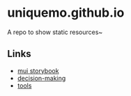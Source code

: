 # uniquemo.github.io
A repo to show static resources~

## Links
- [mui storybook](https://uniquemo.github.io/mui/index.html)
- [decision-making](https://uniquemo.github.io/decision-making/index.html)
- [tools](https://uniquemo.github.io/tools/index.html)
